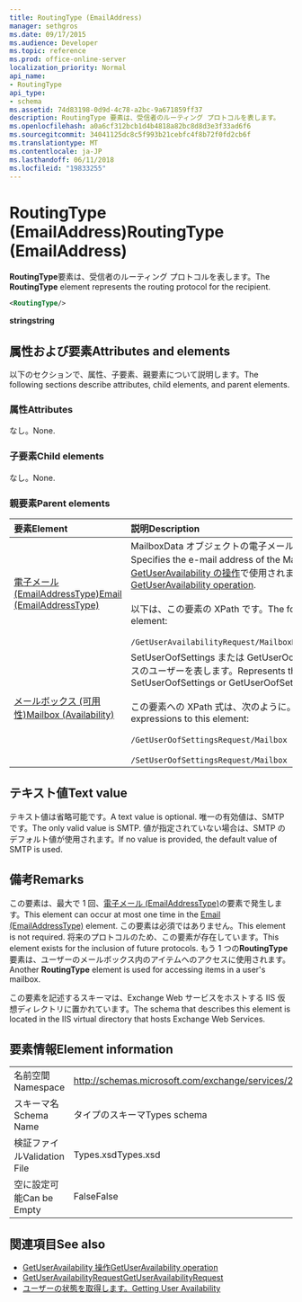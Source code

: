 ```yaml
---
title: RoutingType (EmailAddress)
manager: sethgros
ms.date: 09/17/2015
ms.audience: Developer
ms.topic: reference
ms.prod: office-online-server
localization_priority: Normal
api_name:
- RoutingType
api_type:
- schema
ms.assetid: 74d83198-0d9d-4c78-a2bc-9a671859ff37
description: RoutingType 要素は、受信者のルーティング プロトコルを表します。
ms.openlocfilehash: a0a6cf312bcb1d4b4818a82bc8d8d3e3f33ad6f6
ms.sourcegitcommit: 34041125dc8c5f993b21cebfc4f8b72f0fd2cb6f
ms.translationtype: MT
ms.contentlocale: ja-JP
ms.lasthandoff: 06/11/2018
ms.locfileid: "19833255"
---
```

# <a name="routingtype-emailaddress"></a><span data-ttu-id="ea73a-103">RoutingType (EmailAddress)</span><span class="sxs-lookup"><span data-stu-id="ea73a-103">RoutingType (EmailAddress)</span></span>

<span data-ttu-id="ea73a-104">**RoutingType**要素は、受信者のルーティング プロトコルを表します。</span><span class="sxs-lookup"><span data-stu-id="ea73a-104">The **RoutingType** element represents the routing protocol for the recipient.</span></span> 
  
```XML
<RoutingType/>
```

 <span data-ttu-id="ea73a-105">**string**</span><span class="sxs-lookup"><span data-stu-id="ea73a-105">**string**</span></span>
## <a name="attributes-and-elements"></a><span data-ttu-id="ea73a-106">属性および要素</span><span class="sxs-lookup"><span data-stu-id="ea73a-106">Attributes and elements</span></span>

<span data-ttu-id="ea73a-107">以下のセクションで、属性、子要素、親要素について説明します。</span><span class="sxs-lookup"><span data-stu-id="ea73a-107">The following sections describe attributes, child elements, and parent elements.</span></span>
  
### <a name="attributes"></a><span data-ttu-id="ea73a-108">属性</span><span class="sxs-lookup"><span data-stu-id="ea73a-108">Attributes</span></span>

<span data-ttu-id="ea73a-109">なし。</span><span class="sxs-lookup"><span data-stu-id="ea73a-109">None.</span></span>
  
### <a name="child-elements"></a><span data-ttu-id="ea73a-110">子要素</span><span class="sxs-lookup"><span data-stu-id="ea73a-110">Child elements</span></span>

<span data-ttu-id="ea73a-111">なし。</span><span class="sxs-lookup"><span data-stu-id="ea73a-111">None.</span></span>
  
### <a name="parent-elements"></a><span data-ttu-id="ea73a-112">親要素</span><span class="sxs-lookup"><span data-stu-id="ea73a-112">Parent elements</span></span>

|<span data-ttu-id="ea73a-113">**要素**</span><span class="sxs-lookup"><span data-stu-id="ea73a-113">**Element**</span></span>|<span data-ttu-id="ea73a-114">**説明**</span><span class="sxs-lookup"><span data-stu-id="ea73a-114">**Description**</span></span>|
|:-----|:-----|
|[<span data-ttu-id="ea73a-115">電子メール (EmailAddressType)</span><span class="sxs-lookup"><span data-stu-id="ea73a-115">Email (EmailAddressType)</span></span>](email-emailaddresstype.md) <br/> |<span data-ttu-id="ea73a-116">MailboxData オブジェクトの電子メール アドレスを指定します。</span><span class="sxs-lookup"><span data-stu-id="ea73a-116">Specifies the e-mail address of the MailboxData object.</span></span> <span data-ttu-id="ea73a-117">この要素は、 [GetUserAvailability の操作](getuseravailability-operation.md)で使用されます。</span><span class="sxs-lookup"><span data-stu-id="ea73a-117">This element is used in the [GetUserAvailability operation](getuseravailability-operation.md).</span></span>  <br/><br/> <span data-ttu-id="ea73a-118">以下は、この要素の XPath です。</span><span class="sxs-lookup"><span data-stu-id="ea73a-118">The following is the XPath to this element:</span></span>  <br/><br/>  `/GetUserAvailabilityRequest/MailboxDataArray/MailboxData[i]/Email` <br/> |
|[<span data-ttu-id="ea73a-119">メールボックス (可用性)</span><span class="sxs-lookup"><span data-stu-id="ea73a-119">Mailbox (Availability)</span></span>](mailbox-availability.md) <br/> | <span data-ttu-id="ea73a-120">SetUserOofSettings または GetUserOofSettings の要求をメールボックスのユーザーを表します。</span><span class="sxs-lookup"><span data-stu-id="ea73a-120">Represents the mailbox user for a SetUserOofSettings or GetUserOofSettings request.</span></span>  <br/><br/>  <span data-ttu-id="ea73a-121">この要素への XPath 式は、次のように。</span><span class="sxs-lookup"><span data-stu-id="ea73a-121">The following are the XPath expressions to this element:</span></span> <br/> <br/>  `/GetUserOofSettingsRequest/Mailbox` <br/><br/>  `/SetUserOofSettingsRequest/Mailbox` <br/> |
   
## <a name="text-value"></a><span data-ttu-id="ea73a-122">テキスト値</span><span class="sxs-lookup"><span data-stu-id="ea73a-122">Text value</span></span>

<span data-ttu-id="ea73a-123">テキスト値は省略可能です。</span><span class="sxs-lookup"><span data-stu-id="ea73a-123">A text value is optional.</span></span> <span data-ttu-id="ea73a-124">唯一の有効値は、SMTP です。</span><span class="sxs-lookup"><span data-stu-id="ea73a-124">The only valid value is SMTP.</span></span> <span data-ttu-id="ea73a-125">値が指定されていない場合は、SMTP のデフォルト値が使用されます。</span><span class="sxs-lookup"><span data-stu-id="ea73a-125">If no value is provided, the default value of SMTP is used.</span></span>
  
## <a name="remarks"></a><span data-ttu-id="ea73a-126">備考</span><span class="sxs-lookup"><span data-stu-id="ea73a-126">Remarks</span></span>

<span data-ttu-id="ea73a-127">この要素は、最大で 1 回、[電子メール (EmailAddressType)](email-emailaddresstype.md)の要素で発生します。</span><span class="sxs-lookup"><span data-stu-id="ea73a-127">This element can occur at most one time in the [Email (EmailAddressType)](email-emailaddresstype.md) element.</span></span> <span data-ttu-id="ea73a-128">この要素は必須ではありません。</span><span class="sxs-lookup"><span data-stu-id="ea73a-128">This element is not required.</span></span> <span data-ttu-id="ea73a-129">将来のプロトコルのため、この要素が存在しています。</span><span class="sxs-lookup"><span data-stu-id="ea73a-129">This element exists for the inclusion of future protocols.</span></span> <span data-ttu-id="ea73a-130">もう 1 つの**RoutingType**要素は、ユーザーのメールボックス内のアイテムへのアクセスに使用されます。</span><span class="sxs-lookup"><span data-stu-id="ea73a-130">Another **RoutingType** element is used for accessing items in a user's mailbox.</span></span> 
  
<span data-ttu-id="ea73a-131">この要素を記述するスキーマは、Exchange Web サービスをホストする IIS 仮想ディレクトリに置かれています。</span><span class="sxs-lookup"><span data-stu-id="ea73a-131">The schema that describes this element is located in the IIS virtual directory that hosts Exchange Web Services.</span></span>
  
## <a name="element-information"></a><span data-ttu-id="ea73a-132">要素情報</span><span class="sxs-lookup"><span data-stu-id="ea73a-132">Element information</span></span>

|||
|:-----|:-----|
|<span data-ttu-id="ea73a-133">名前空間</span><span class="sxs-lookup"><span data-stu-id="ea73a-133">Namespace</span></span>  <br/> |http://schemas.microsoft.com/exchange/services/2006/types  <br/> |
|<span data-ttu-id="ea73a-134">スキーマ名</span><span class="sxs-lookup"><span data-stu-id="ea73a-134">Schema Name</span></span>  <br/> |<span data-ttu-id="ea73a-135">タイプのスキーマ</span><span class="sxs-lookup"><span data-stu-id="ea73a-135">Types schema</span></span>  <br/> |
|<span data-ttu-id="ea73a-136">検証ファイル</span><span class="sxs-lookup"><span data-stu-id="ea73a-136">Validation File</span></span>  <br/> |<span data-ttu-id="ea73a-137">Types.xsd</span><span class="sxs-lookup"><span data-stu-id="ea73a-137">Types.xsd</span></span>  <br/> |
|<span data-ttu-id="ea73a-138">空に設定可能</span><span class="sxs-lookup"><span data-stu-id="ea73a-138">Can be Empty</span></span>  <br/> |<span data-ttu-id="ea73a-139">False</span><span class="sxs-lookup"><span data-stu-id="ea73a-139">False</span></span>  <br/> |
   
## <a name="see-also"></a><span data-ttu-id="ea73a-140">関連項目</span><span class="sxs-lookup"><span data-stu-id="ea73a-140">See also</span></span>

- [<span data-ttu-id="ea73a-141">GetUserAvailability 操作</span><span class="sxs-lookup"><span data-stu-id="ea73a-141">GetUserAvailability operation</span></span>](getuseravailability-operation.md)
- [<span data-ttu-id="ea73a-142">GetUserAvailabilityRequest</span><span class="sxs-lookup"><span data-stu-id="ea73a-142">GetUserAvailabilityRequest</span></span>](getuseravailabilityrequest.md)
- [<span data-ttu-id="ea73a-143">ユーザーの状態を取得します。</span><span class="sxs-lookup"><span data-stu-id="ea73a-143">Getting User Availability</span></span>](http://msdn.microsoft.com/library/d4133fcb-9b0f-4e6b-aadf-a389da83516a%28Office.15%29.aspx)

